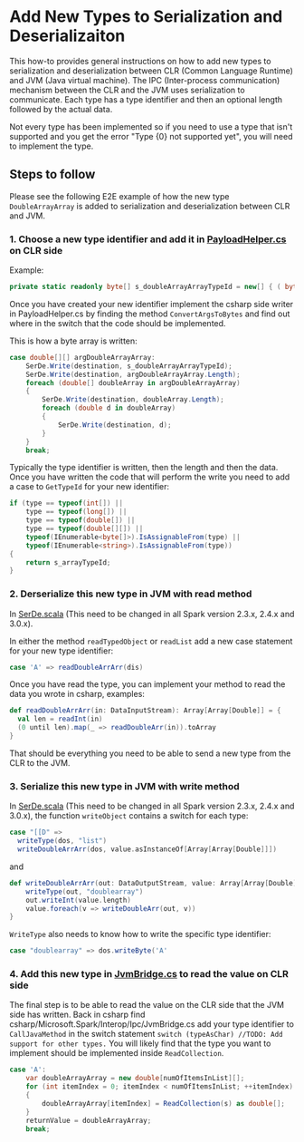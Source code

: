 # Add New Types to Serialization and Deserializaiton

This how-to provides general instructions on how to add new types to serialization and deserialization between CLR (Common Language Runtime) and JVM (Java virtual machine). The IPC (Inter-process communication) mechanism between the CLR and the JVM uses serialization to communicate. Each type has a type identifier and then an optional length followed by the actual data.

Not every type has been implemented so if you need to use a type that isn't supported and you get the error "Type {0} not supported yet", you will need to implement the type.

## Steps to follow
Please see the following E2E example of how the new type `DoubleArrayArray` is added to serialization and deserialization between CLR and JVM.

### 1. Choose a new type identifier and add it in [PayloadHelper.cs](https://github.com/dotnet/spark/blob/master/src/csharp/Microsoft.Spark/Interop/Ipc/PayloadHelper.cs) on CLR side

Example:

```csharp
private static readonly byte[] s_doubleArrayArrayTypeId = new[] { ( byte)'A' };
```

Once you have created your new identifier implement the csharp side writer in PayloadHelper.cs by finding the method `ConvertArgsToBytes` and find out where in the switch that the code should be implemented.

This is how a byte array is written:

```csharp
case double[][] argDoubleArrayArray:
    SerDe.Write(destination, s_doubleArrayArrayTypeId);
    SerDe.Write(destination, argDoubleArrayArray.Length);
    foreach (double[] doubleArray in argDoubleArrayArray)
    {
        SerDe.Write(destination, doubleArray.Length);
        foreach (double d in doubleArray)
        {
            SerDe.Write(destination, d);
        }
    }
    break;
```

Typically the type identifier is written, then the length and then the data. Once you have written the code that will perform the write you need to add a case to `GetTypeId` for your new identifier:

```csharp
if (type == typeof(int[]) ||
    type == typeof(long[]) ||
    type == typeof(double[]) ||
    type == typeof(double[][]) ||
    typeof(IEnumerable<byte[]>).IsAssignableFrom(type) ||
    typeof(IEnumerable<string>).IsAssignableFrom(type))
{
    return s_arrayTypeId;
}
```

### 2. Derserialize this new type in JVM with read method

In [SerDe.scala](https://github.com/dotnet/spark/blob/master/src/scala/microsoft-spark-2.3.x/src/main/scala/org/apache/spark/api/dotnet/SerDe.scala) (This need to be changed in all Spark version 2.3.x, 2.4.x and 3.0.x). 

In either the method `readTypedObject` or `readList` add a new case statement for your new type 
identifier:

```scala
case 'A' => readDoubleArrArr(dis)
```

Once you have read the type, you can implement your method to read the data you wrote in csharp, examples:

```scala
def readDoubleArrArr(in: DataInputStream): Array[Array[Double]] = {
  val len = readInt(in)
  (0 until len).map(_ => readDoubleArr(in)).toArray
}
```

That should be everything you need to be able to send a new type from the CLR to the JVM.

### 3. Serialize this new type in JVM with write method

In [SerDe.scala](https://github.com/dotnet/spark/blob/master/src/scala/microsoft-spark-2.3.x/src/main/scala/org/apache/spark/api/dotnet/SerDe.scala) (This need to be changed in all Spark version 2.3.x, 2.4.x and 3.0.x), the function `writeObject` contains a switch for each type:

```scala
case "[[D" =>
  writeType(dos, "list")
  writeDoubleArrArr(dos, value.asInstanceOf[Array[Array[Double]]])
```

and 

```scala
def writeDoubleArrArr(out: DataOutputStream, value: Array[Array[Double]]): Unit = {
    writeType(out, "doublearray")
    out.writeInt(value.length)
    value.foreach(v => writeDoubleArr(out, v))
}
```

`WriteType` also needs to know how to write the specific type identifier:

```scala
case "doublearray" => dos.writeByte('A'
```

### 4. Add this new type in [JvmBridge.cs](https://github.com/dotnet/spark/blob/master/src/csharp/Microsoft.Spark/Interop/Ipc/JvmBridge.cs) to read the value on CLR side

The final step is to be able to read the value on the CLR side that the JVM side has written. Back in csharp find csharp/Microsoft.Spark/Interop/Ipc/JvmBridge.cs add your type identifier to `CallJavaMethod` in the switch statement `switch (typeAsChar) //TODO: Add support for other types.` You will likely find that the type you want to implement should be implemented inside `ReadCollection`.

```csharp
case 'A':
    var doubleArrayArray = new double[numOfItemsInList][];
    for (int itemIndex = 0; itemIndex < numOfItemsInList; ++itemIndex)
    {
        doubleArrayArray[itemIndex] = ReadCollection(s) as double[];
    }
    returnValue = doubleArrayArray;
    break;
```
